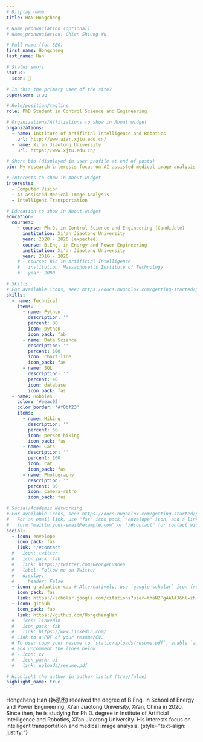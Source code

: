 ```yaml
---
# Display name
title: HAN Hongcheng

# Name pronunciation (optional)
# name_pronunciation: Chien Shiung Wu

# Full name (for SEO)
first_name: Hongcheng
last_name: Han

# Status emoji
status:
  icon: 🙂

# Is this the primary user of the site?
superuser: true

# Role/position/tagline
role: PhD Student in Control Science and Engineering

# Organizations/Affiliations to show in About widget
organizations:
  - name: Institute of Artifitial Intelligence and Robotics
    url: http://www.aiar.xjtu.edu.cn/
  - name: Xi'an Jiaotong University
    url: https://www.xjtu.edu.cn/

# Short bio (displayed in user profile at end of posts)
bio: My research interests focus on AI-assisted medical image analysis.

# Interests to show in About widget
interests:
  - Computer Vision
  - AI-assisted Medical Image Analysis
  - Intelligent Transportation

# Education to show in About widget
education:
  courses:
    - course: Ph.D. in Control Science and Engineering (Candidate)
      institution: Xi'an Jiaotong University
      year: 2020 - 2026 (expected)
    - course: B.Eng. in Energy and Power Engineering
      institution: Xi'an Jiaotong University
      year: 2016 - 2020
    # - course: BSc in Artificial Intelligence
    #   institution: Massachusetts Institute of Technology
    #   year: 2008

# Skills
# For available icons, see: https://docs.hugoblox.com/getting-started/page-builder/#icons
skills:
  - name: Technical
    items:
      - name: Python
        description: ''
        percent: 80
        icon: python
        icon_pack: fab
      - name: Data Science
        description: ''
        percent: 100
        icon: chart-line
        icon_pack: fas
      - name: SQL
        description: ''
        percent: 40
        icon: database
        icon_pack: fas
  - name: Hobbies
    color: '#eeac02'
    color_border: '#f0bf23'
    items:
      - name: Hiking
        description: ''
        percent: 60
        icon: person-hiking
        icon_pack: fas
      - name: Cats
        description: ''
        percent: 100
        icon: cat
        icon_pack: fas
      - name: Photography
        description: ''
        percent: 80
        icon: camera-retro
        icon_pack: fas

# Social/Academic Networking
# For available icons, see: https://docs.hugoblox.com/getting-started/page-builder/#icons
#   For an email link, use "fas" icon pack, "envelope" icon, and a link in the
#   form "mailto:your-email@example.com" or "/#contact" for contact widget.
social:
  - icon: envelope
    icon_pack: fas
    link: '/#contact'
  # - icon: twitter
  #   icon_pack: fab
  #   link: https://twitter.com/GeorgeCushen
  #   label: Follow me on Twitter
  #   display:
  #     header: False
  - icon: graduation-cap # Alternatively, use `google-scholar` icon from `ai` icon pack
    icon_pack: fas
    link: https://scholar.google.com/citations?user=KhaN2PgAAAAJ&hl=zh-CN
  - icon: github
    icon_pack: fab
    link: https://github.com/HongchengHan
  # - icon: linkedin
  #   icon_pack: fab
  #   link: https://www.linkedin.com/
  # Link to a PDF of your resume/CV.
  # To use: copy your resume to `static/uploads/resume.pdf`, enable `ai` icons in `params.yaml`,
  # and uncomment the lines below.
  # - icon: cv
  #   icon_pack: ai
  #   link: uploads/resume.pdf

# Highlight the author in author lists? (true/false)
highlight_name: true
---
```


Hongcheng Han (韩泓丞) received the degree of B.Eng. in School of Energy and Power Engineering, Xi’an Jiaotong University, Xi’an, China in 2020. Since then, he is studying for Ph.D. degree in Institute of Artificial Intelligence and Robotics, Xi’an Jiaotong University. His interests focus on intelligent transportation and medical image analysis.
{style="text-align: justify;"}
